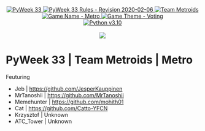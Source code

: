 <div align="center">
  <a href="https://pyweek.org/33/">
    <img src="https://img.shields.io/badge/PyWeek-33-blue" alt="PyWeek 33">
  </a>
  <a href="https://pyweek.readthedocs.io/en/latest/rules.html">
    <img src="https://img.shields.io/badge/Rules-2020--02--06-blue" alt="PyWeek 33 Rules - Revision 2020-02-06">
  </a>
  <a href="https://pyweek.org/e/meme_py123/">
    <img src="https://img.shields.io/badge/Team-Metroids-brightgreen" alt="Team Metroids">
  </a>
  <a href="#">
    <img src="https://img.shields.io/badge/Game-Metro-brightgreen" alt="Game Name - Metro">
  </a>
  <a href="https://pyweek.org/p/37/">
    <img src="https://img.shields.io/badge/Game%20Theme-Voting-red" alt="Game Theme - Voting">
  </a>
</div>

<div align="center">
  <a href="#">
    <img src="https://img.shields.io/badge/Python-v3.10-blue" alt="Python v3.10">
  </a>
</div>
<br />
<div align="center">
  <a href="https://github.com/MrTanoshii/PyWeek-33-Metro/actions/workflows/python_check.yml">
    <img src="https://github.com/MrTanoshii/PyWeek-33-Metro/actions/workflows/python_check.yml/badge.svg">
  </a>
</div>

# PyWeek 33 | Team Metroids | Metro
Feuturing
- Jeb        | https://github.com/JesperKauppinen
- MrTanoshii | https://github.com/MrTanoshii
- Memehunter | https://github.com/mohith01
- Cat        | https://github.com/Catto-YFCN
- Krzysztof  | Unknown
- ATC_Tower  | Unknown
